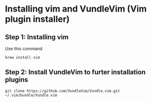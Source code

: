 # Installing vim and VundleVim (Vim plugin installer)

## Step 1: Installing vim
Use this command
```
brew install vim
```

## Step 2: Install VundleVim to furter installation plugins
```
git clone https://github.com/VundleVim/Vundle.vim.git ~/.vim/bundle/Vundle.vim
```
